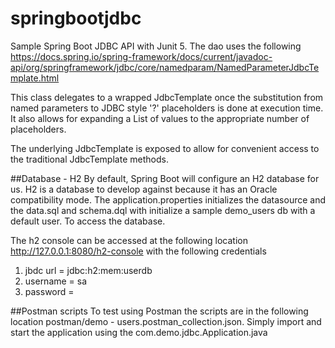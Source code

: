 # springbootjdbc
Sample Spring Boot JDBC API with Junit 5. The dao uses the following  
   <https://docs.spring.io/spring-framework/docs/current/javadoc-api/org/springframework/jdbc/core/namedparam/NamedParameterJdbcTemplate.html>

This class delegates to a wrapped JdbcTemplate once the substitution from named parameters to JDBC style '?' placeholders is done at execution time. It also allows for expanding a List of values to the appropriate number of placeholders.

The underlying JdbcTemplate is exposed to allow for convenient access to the traditional JdbcTemplate methods.

##Database - H2
By default, Spring Boot will configure an H2 database for us. H2 is a  database to develop against because it has an Oracle compatibility mode. The application.properties initializes the datasource and the data.sql and schema.dql with initialize a sample demo_users db with a default user. To access the database. 

The h2 console can be accessed at the following location http://127.0.0.1:8080/h2-console with the following credentials

1. jbdc url = jdbc:h2:mem:userdb
2. username = sa
3. password =


##Postman scripts
To test using Postman the scripts are in the following location postman/demo - users.postman_collection.json. Simply import and start the application using the com.demo.jdbc.Application.java
